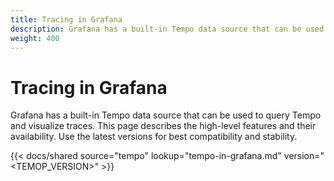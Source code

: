 ```yaml
---
title: Tracing in Grafana
description: Grafana has a built-in Tempo data source that can be used to query Tempo and visualize traces.
weight: 400
---
```


# Tracing in Grafana

Grafana has a built-in Tempo data source that can be used to query Tempo and visualize traces.
This page describes the high-level features and their availability.
Use the latest versions for best compatibility and stability.

[//]: # 'Shared content for best practices for traces'
[//]: # 'This content is located in /tempo/docs/sources/shared/tempo-in-grafana.md'

{{< docs/shared source="tempo" lookup="tempo-in-grafana.md" version="<TEMOP_VERSION>" >}}
